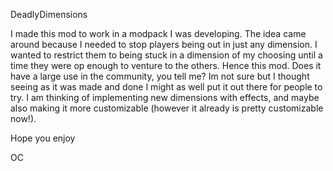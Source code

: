 DeadlyDimensions

I made this mod to work in a modpack I was developing. The idea came around because I needed to stop players being out in just any dimension. I wanted to restrict them to being stuck in a dimension of my choosing until a time they were op enough to venture to the others. Hence this mod. Does it have a large use in the community, you tell me? Im not sure but I thought seeing as it was made and done I might as well put it out there for people to try. I am thinking of implementing new dimensions with effects, and maybe also making it more customizable (however it already is pretty customizable now!).

Hope you enjoy

 

OC
